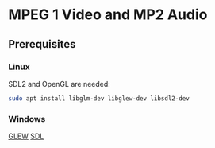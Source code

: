# MPEG 1 Video and MP2 Audio

## Prerequisites

### Linux

SDL2 and OpenGL are needed:

```sh
sudo apt install libglm-dev libglew-dev libsdl2-dev
```

### Windows

[GLEW](https://www.opengl.org/sdk/libs/GLEW/)
[SDL](https://www.libsdl.org/download-2.0.php)
